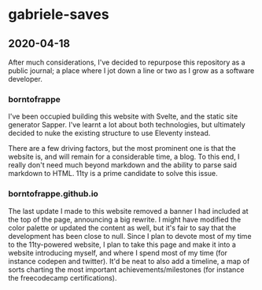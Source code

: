# gabriele-saves

## 2020-04-18

After much considerations, I've decided to repurpose this repository as a public journal; a place where I jot down a line or two as I grow as a software developer.

### borntofrappe

I've been occupied building this website with Svelte, and the static site generator Sapper. I've learnt a lot about both technologies, but ultimately decided to nuke the existing structure to use Eleventy instead.

There are a few driving factors, but the most prominent one is that the website is, and will remain for a considerable time, a blog. To this end, I really don't need much beyond markdown and the ability to parse said markdown to HTML. 11ty is a prime candidate to solve this issue.

### borntofrappe.github.io

The last update I made to this website removed a banner I had included at the top of the page, announcing a big rewrite. I might have modified the color palette or updated the content as well, but it's fair to say that the development has been close to null. Since I plan to devote most of my time to the 11ty-powered website, I plan to take this page and make it into a website introducing myself, and where I spend most of my time (for instance codepen and twitter). It'd be neat to also add a timeline, a map of sorts charting the most important achievements/milestones (for instance the freecodecamp certifications).
